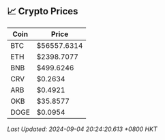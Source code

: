 ## 📈 Crypto Prices

| Coin | Price |
| ---- | ----- |
| BTC | $56557.6314 |
| ETH | $2398.7077 |
| BNB | $499.6246 |
| CRV | $0.2634 |
| ARB | $0.4921 |
| OKB | $35.8577 |
| DOGE | $0.0954 |

_Last Updated: 2024-09-04 20:24:20.613 +0800 HKT_